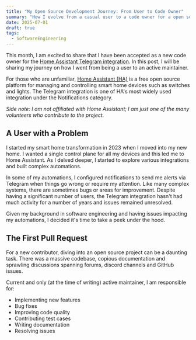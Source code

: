 ```yaml
---
title: "My Open Source Development Journey: From User to Code Owner"
summary: "How I evolve from a casual user to a code owner for a open source project"
date: 2025-07-01
draft: true
tags:
  - SoftwareEngineering
---
```

This month, I am excited to share that I have been accepted as a new code owner for the [Home Assistant Telegram integration](https://www.home-assistant.io/integrations/telegram_bot/).
In this post, I will be sharing my journey on how I went from being a user to an active maintainer.

For those who are unfamiliar, [Home Assistant (HA)](https://www.home-assistant.io/) is a free open source platform for managing and controlling smart home devices such as switches and lights.
The Telegram integration is one of HA's most widely used integration under the Notifications category.

*Side note: I am not affiliated with Home Assistant; I am just one of the many volunteers who contribute to the project.*

## A User with a Problem

I started my smart home transformation in 2023 when I moved into my new home.
I wanted a single control plane for all my devices and this led me to Home Assistant.
As I delved deeper, I started to explore various integrations and built complex automations.

In some of my automations, I configured notifications to send me alerts via Telegram when things go wrong or require my attention.
Like many complex systems, there are sometimes bugs or areas for improvement.
Despite having a significant number of users, the Telegram integration hasn't had much activity for a number of years and issues remained unresolved.

Given my background in software engineering and having issues impacting my automations, I decided it's time to take a peek under the hood.

## The First Pull Request

For a new contributor, diving into an open source project can be a daunting task.
There was a massive codebase, copious documentation and sprawling discussions spanning forums, discord channels and GitHub issues.



Current and only (at the time of writing) active maintainer, I am responsible for:
- Implementing new features
- Bug fixes
- Improving code quality
- Contributing test cases
- Writing documentation
- Resolving issues
